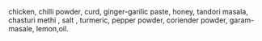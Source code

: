 chicken, chilli powder, curd, ginger-garilic paste, honey, tandori masala, chasturi methi , salt , turmeric, pepper powder, coriender powder, garam-masale, lemon,oil.